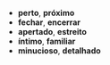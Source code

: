 - **perto**, **próximo**
- **fechar**, **encerrar**
- **apertado**, **estreito**
- **íntimo**, **familiar**
- **minucioso**, **detalhado**